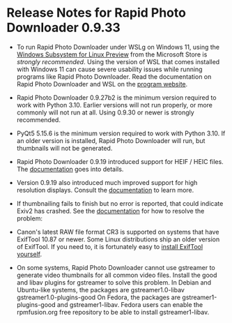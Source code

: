 Release Notes for Rapid Photo Downloader 0.9.33
===============================================

 - To run Rapid Photo Downloader under WSLg on Windows 11, using the 
   [Windows Subsystem for Linux Preview](https://aka.ms/wslstorepage) from 
   the Microsoft Store is *strongly recommended*. Using the version of WSL that
   comes installed with Windows 11 can cause severe usability issues while 
   running programs like Rapid Photo Downloader. Read the documentation on Rapid
   Photo Downloader and WSL on the
   [program website](https://https://damonlynch.net/rapid/documentation/#wsl).

 - Rapid Photo Downloader 0.9.27b2 is the minimum version required to work with 
   Python 3.10. Earlier versions will not run properly, or more commonly will 
   not run at all. Using 0.9.30 or newer is strongly recommended. 

 - PyQt5 5.15.6 is the minimum version required to work with Python 3.10. If 
   an older version is installed, Rapid Photo Downloader will run, but 
   thumbnails will not be generated.

 - Rapid Photo Downloader 0.9.19 introduced support for HEIF / HEIC files. The 
   [documentation](https://damonlynch.net/rapid/documentation/#heifheic) 
   goes into details.

 - Version 0.9.19 also introduced much improved support for high resolution
   displays. Consult the [documentation](https://damonlynch.net/rapid/documentation/#highdpi)
   to learn more.

 - If thumbnailing fails to finish but no error is reported, that could indicate
   Exiv2 has crashed. See the 
   [documentation]( https://damonlynch.net/rapid/documentation/#miscellaneousnpreferences)
   for how to resolve the problem:

 - Canon's latest RAW file format CR3 is supported on systems that have
   ExifTool 10.87 or newer. Some Linux distributions ship an older version
   of ExifTool. If you need to, it is fortunately easy to
   [install ExifTool yourself](https://www.sno.phy.queensu.ca/~phil/exiftool/install.html).
 
 - On some systems, Rapid Photo Downloader cannot use gstreamer to generate
   video thumbnails for all common video files. Install the good and libav
   plugins for gstreamer to solve this problem. In Debian and Ubuntu-like
   systems, the packages are gstreamer1.0-libav gstreamer1.0-plugins-good
   On Fedora, the packages are gstreamer1-plugins-good and gstreamer1-libav.
   Fedora users can enable the rpmfusion.org free repository to be able to
   install gstreamer1-libav.
